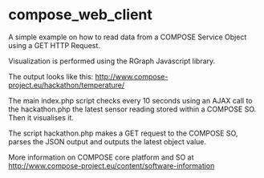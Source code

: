 compose_web_client
=============

A simple example on how to read data from a COMPOSE Service Object using a GET HTTP Request. 

Visualization is performed using the RGraph Javascript library.

The output looks like this:
http://www.compose-project.eu/hackathon/temperature/

The main index.php script checks every 10 seconds using an AJAX call to the hackathon.php the latest sensor reading stored within a COMPOSE SO. 
Then it visualises it.

The script hackathon.php makes a GET request to the COMPOSE SO, parses the JSON output and outputs the latest object value. 

More information on COMPOSE core platform and SO at http://www.compose-project.eu/content/software-information
